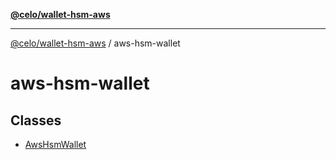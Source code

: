 [**@celo/wallet-hsm-aws**](../README.md)

***

[@celo/wallet-hsm-aws](../README.md) / aws-hsm-wallet

# aws-hsm-wallet

## Classes

- [AwsHsmWallet](classes/AwsHsmWallet.md)
